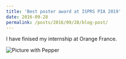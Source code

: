 ```yaml
---
title: 'Best poster award at ISPRS PIA 2019'
date: 2016-09-28
permalink: /posts/2016/09/28/blog-post/
---
```


 
I have finised my internship at Orange France.

![Picture with Pepper](https://thnguyen-grs.github.io/files/IMG_3452.JPG)



<!-- Headings are cool
======

You can have many headings
======

Aren't headings cool?
------ -->